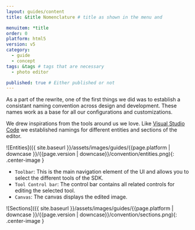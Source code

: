 ```yaml
---
layout: guides/content
title: &title Nomenclature # title as shown in the menu and

menuitem: *title
order: 0
platform: html5
version: v5
category:
  - guide
  - concept
tags: &tags # tags that are necessary
  - photo editor

published: true # Either published or not
---
```


As a part of the rewrite, one of the first things we did was to establish a consistant naming convention across design and development.
These names work as a base for all our configurations and customizations.

We drew inspirations from the tools around us we love. Like [Visual Studio Code](https://code.visualstudio.com/) we established namings for different entities and sections of the editor.

![Entities]({{ site.baseurl }}/assets/images/guides/{{page.platform | downcase }}/{{page.version | downcase}}/convention/entities.png){: .center-image }

* `Toolbar`: This is the main navigation element of the UI and allows you to select the different tools of the SDK.
* `Tool Control bar`: The control bar contains all related controls for editing the selected tool.
* `Canvas`: The canvas displays the edited image.

![Sections]({{ site.baseurl }}/assets/images/guides/{{page.platform | downcase }}/{{page.version | downcase}}/convention/sections.png){: .center-image }
